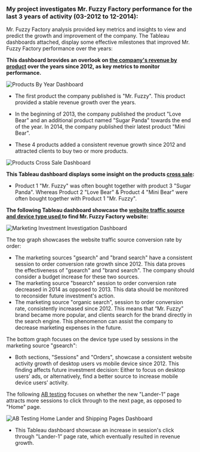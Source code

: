 ### My project investigates Mr. Fuzzy Factory performance for the last 3 years of activity (03-2012 to 12-2014): 
Mr. Fuzzy Factory analysis provided key metrics and insights to view and predict the growth and improvement of the company. 
The Tableau dashboards attached, display some effective milestones that improved Mr. Fuzzy Factory performance over the years:

**This dashboard brovides an overlook on [the company's revenue by product](https://public.tableau.com/app/profile/serach.mayerfeld/viz/ProductsDashboardbyYear/ProductsByYearDashboard?publish=yes) over the years since 2012, as key metrics to monitor performance.**

![Products By Year Dashboard](https://github.com/SerachK/Protfolio-Projects/assets/154020723/263a1bb3-1239-47a9-a08e-8f8c191e643c)


- The first product the company published is "Mr. Fuzzy". This product provided a stable revenue growth over the years.

- In the beginning of 2013, the company published the product "Love Bear" and an additional product named "Sugar Panda" towards the end of the year. In 2014, the company published their latest product "Mini Bear".

- These 4 products added a consistent revenue growth since 2012 and attracted clients to buy two or more products.

![Products Cross Sale Dashboard](https://github.com/SerachK/Protfolio-Projects/assets/154020723/0a213f55-7e03-478f-acfd-83e040ff3e75)

**This Tableau dashboard displays some insight on the products [cross sale](https://public.tableau.com/app/profile/serach.mayerfeld/viz/ProductsCrossSaleDashboard/ProductsCrossSaleDashboard?publish=yes):**

- Product 1 "Mr. Fuzzy" was often bought together with product 3 "Sugar Panda". Whereas Product 2 "Love Bear" & Product 4 "Mini Bear" were often bought together with Product 1 "Mr. Fuzzy".

**The following Tableau dashboard showcase the [website traffic source and device type used ](https://public.tableau.com/app/profile/serach.mayerfeld/viz/ChannelSourceandDeviceTypeDashboard/MarketingInvestmentInvestigationDashboard?publish=yes) to find Mr. Fuzzy Factory website:**

![Marketing Investment Investigation Dashboard](https://github.com/SerachK/Protfolio-Projects/assets/154020723/54f0526d-e6be-4845-be9f-46c16c4e04ae)

The top graph showcases the website traffic source conversion rate by order:
- The marketing sources "gsearch" and "brand search" have a consistent session to order conversion rate growth since 2012. This data proves the effectiveness of "gsearch" and "brand search". The company should consider a budget increase for these two sources. 
-  The marketing source "bsearch" session to order conversion rate decreased in 2014 as opposed to 2013. This data should be monitored to reconsider future investment's action. 
- The marketing source "organic search", session to order conversion rate, consistently increased since 2012. This means that “Mr. Fuzzy” brand became more popular, and clients search for the brand directly in the search engine. This phenomenon can assist the company to decrease marketing expenses in the future. 

The bottom graph focuses on the device type used by sessions in the marketing source "gsearch": 
- Both sections, "Sessions" and "Orders", showcase a consistent website activity growth of desktop users vs mobile device since 2012. This finding affects future investment decision: Either to focus on desktop users’ ads, or alternatively, find a better source to increase mobile device users’ activity.

The following [AB testing](https://public.tableau.com/app/profile/serach.mayerfeld/viz/HomeandLanderPagesABTestingDashboard/ABTestingHomeLanderandShippingPagesDashboard?publish=yes) focuses on whether the new "Lander-1” page attracts more sessions to click through to the next page, as opposed to "Home" page.

![AB Testing Home Lander and Shipping Pages Dashboard](https://github.com/SerachK/Protfolio-Projects/assets/154020723/3584b5bf-5a39-430b-8930-dc3b94f61c3f)

- This Tableau dashboard showcase an increase in session's click through "Lander-1” page rate, which eventually resulted in revenue growth.  

 
